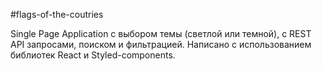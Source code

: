 #flags-of-the-coutries

Single Page Application с выбором темы (светлой или темной), с REST API запросами, поиском и фильтрацией. Написано c использованием библиотек React и Styled-components.
